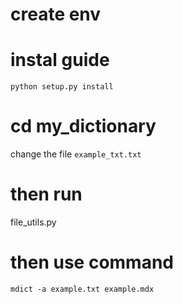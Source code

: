 # create env
# instal guide
`python setup.py install`
# cd my_dictionary
change the file `example_txt.txt`
# then run
file_utils.py
# then use command
`mdict -a example.txt example.mdx`

